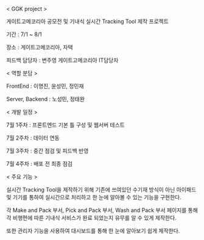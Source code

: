 < GGK project >

게이트고메코리아 공모전 및 기내식 실시간 Tracking Tool 제작 프로젝트


기간 : 7/1 ~ 8/1

장소 : 게이트고메코리아, 자택

피드백 담당자 : 변주영 게이트고메코리아 IT담당자

< 역할 분담 >

FrontEnd : 이명진, 윤성민, 정민재

Server, Backend : 노성민, 정태완

< 개발 일정 >

7월 1주차 : 프론트엔드 기본 틀 구성 및 웹서버 테스트

7월 2주차 : 데이터 연동

7월 3주차 : 중간 점검 및 피드백 반영

7월 4주차 : 배포 전 최종 점검

< 주요 기능 >

실시간 Tracking Tool을 제작하기 위해 기존에 쓰여있던 수기재 방식이 아닌 아이패드 및 기기를 통하여 실시간으로 처리하고 한 눈에 알아볼 수 있는 기능을 구현한다.

각 Make and Pack 부서, Pick and Pack 부서, Wash and Pack 부서 페이지를 통해 각 비행편에 따른 기내식 서비스가 완료 되었는지 유무를 알 수 있게 제작한다.

또한 관리자 기능을 사용하여 대시보드를 통해 한 눈에 알아보기 쉽게 제작한다.


